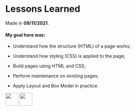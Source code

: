 # Lessons Learned
Made in **09/11/2021**.

#### My goal here was:

- Understand how the structure (HTML) of a page works;

- Understand how styling (CSS) is applied to the page;

- Build pages using HTML and CSS;

- Perform maintenance on existing pages;

- Apply Layout and Box Model in practice.

  

<img src='https://cdn.jsdelivr.net/gh/devicons/devicon/icons/html5/html5-plain.svg' width='40'/> <img src='https://cdn.jsdelivr.net/gh/devicons/devicon/icons/css3/css3-plain.svg' width='40'/>

